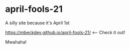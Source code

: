 # april-fools-21

A silly site because it's April 1st

https://mbeckdev.github.io/april-fools-21/ <-- Check it out!

Mwahaha!
